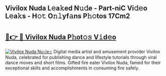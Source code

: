 ## Vivilox Nuda L𝚎a𝚔ed N𝚞𝚍e - Part-niC Vi𝚍𝚎o L𝚎a𝚔s - H𝚘𝚝 O𝚗𝚕yf𝚊ns P𝚑𝚘tos 17Cm2

# <h2><a href="http://kf40223.oniu.top/?m=Vivilox+Nuda">🔗👉 🔴 Vivilox Nuda P𝚑ot𝚘𝚜 V𝚒d𝚎o</a></h2>

[![Vivilox Nuda Nu𝚍e𝚜](https://i.imgur.com/0qMVB7G.gif)](http://kf40223.oniu.top/?m=Vivilox+Nuda)
Digital media artist and amusement provider Vivilox Nuda, celebrated for publishing dance and lifestyle tutorials through viral dance moves and short films. Gifted fire eater Vivilox Nuda, famed for their exceptional skills and accomplishments in consuming fire safely.  
